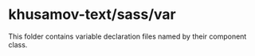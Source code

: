 # khusamov-text/sass/var

This folder contains variable declaration files named by their component class.

